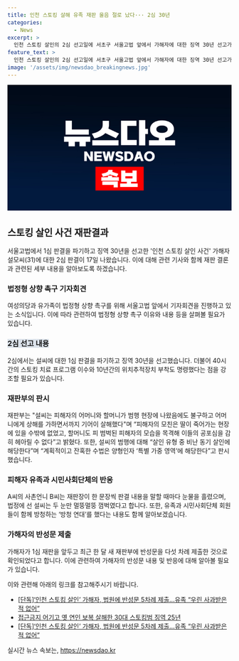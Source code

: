 ```yaml
---
title: 인천 스토킹 살해 유족 재판 울음 절로 났다··· 2심 30년
categories:
  - News
excerpt: >
  인천 스토킹 살인의 2심 선고일에 서초구 서울고법 앞에서 가해자에 대한 징역 30년 선고가 내려졌다. 1주기인 이날, 피해자의 가족들과 여성의당이 법정형 상향 촉구 기자회견을 개최하였다. 재판부는 가해자의 계획적이고 잔혹한 범행을 감안하여 징역 25년 판결을 파기하고 징역 30년을 선고하였으며, 이 와중에도 법원에 반성문을 제출한 가해자에 피해자 유족은 공감하지 않았다.
feature_text: >
  인천 스토킹 살인의 2심 선고일에 서초구 서울고법 앞에서 가해자에 대한 징역 30년 선고가 내려졌다. 1주기인 이날, 피해자의 가족들과 여성의당이 법정형 상향 촉구 기자회견을 개최하였다. 재판부는 가해자의 계획적이고 잔혹한 범행을 감안하여 징역 25년 판결을 파기하고 징역 30년을 선고하였으며, 이 와중에도 법원에 반성문을 제출한 가해자에 피해자 유족은 공감하지 않았다.
image: '/assets/img/newsdao_breakingnews.jpg'
---
```


<p><img src="/assets/img/newsdao_breakingnews.jpg" alt="ontimetimes 속보" /></p>

<h2 data-ke-size="size26">스토킹 살인 사건 재판결과</h2>

<p data-ke-size="size16">서울고법에서 1심 판결을 파기하고 징역 30년을 선고한 '인천 스토킹 살인 사건' 가해자 설모씨(31)에 대한 2심 판결이 17일 나왔습니다. 이에 대해 관련 기사와 함께 재판 결론과 관련된 세부 내용을 알아보도록 하겠습니다.</p>

<h3><b>법정형 상향 촉구 기자회견</b></h3>

<p data-ke-size="size16">여성의당과 유가족이 법정형 상향 촉구를 위해 서울고법 앞에서 기자회견을 진행하고 있는 소식입니다. 이에 따라 관련하여 법정형 상향 촉구 이유와 내용 등을 살펴볼 필요가 있습니다.</p>

<h3><span style="background-color: #21538527;"><b>2심 선고 내용</b></span></h3>

<p data-ke-size="size16">2심에서는 설씨에 대한 1심 판결을 파기하고 징역 30년을 선고했습니다. 더불어 40시간의 스토킹 치료 프로그램 이수와 10년간의 위치추적장치 부착도 명령했다는 점을 강조할 필요가 있습니다.</p>

<h3><b>재판부의 판시</b></h3>

<p data-ke-size="size16">재판부는 "설씨는 피해자의 어머니와 할머니가 범행 현장에 나왔음에도 불구하고 어머니에게 상해를 가하면서까지 기어이 살해했다"며 “피해자의 모친은 딸이 죽어가는 현장에 있을 수밖에 없었고, 할머니도 피 범벅된 피해자의 모습을 목격해 이들의 공포심을 감히 헤아릴 수 없다”고 밝혔다. 또한, 설씨의 범행에 대해 “살인 유형 중 비난 동기 살인에 해당한다”며 “계획적이고 잔혹한 수법은 양형인자 ‘특별 가중 영역’에 해당한다”고 판시했습니다.</p>

<h3><b>피해자 유족과 시민사회단체의 반응</b></h3>

<p data-ke-size="size16">A씨의 사촌언니 B씨는 재판장이 한 문장씩 판결 내용을 말할 때마다 눈물을 흘렸으며, 법정에 선 설씨는 두 눈만 멀뚱멀뚱 껌벅였다고 합니다. 또한, 유족과 시민사회단체 회원들이 함께 방청하는 ‘방청 연대’를 했다는 내용도 함께 알아보겠습니다.</p> 

<h3><b>가해자의 반성문 제출</b></h3>

<p data-ke-size="size16">가해자가 1심 재판을 앞두고 최근 한 달 새 재판부에 반성문을 다섯 차례 제출한 것으로 확인되었다고 합니다. 이에 관련하여 가해자의 반성문 내용 및 반응에 대해 알아볼 필요가 있습니다.</p>

<p data-ke-size="size16">이와 관련해 아래의 링크를 참고해주시기 바랍니다.</p>

<ul data-ke-size="size16">
<li><a href="https://www.khan.co.kr/local/Incheon/article/202307171125021">[단독]‘인천 스토킹 살인’ 가해자, 법원에 반성문 5차례 제출…유족 “우린 사과받은 적 없어”</a></li>
<li><a href="https://www.khan.co.kr/national/national-general/article/202309121512011">접근금지 어기고 옛 연인 보복 살해한 30대 스토킹범 징역 25년</a></li>
<li><a href="https://www.khan.co.kr/economy/market-trend/article/202401181551001">[단독]‘인천 스토킹 살인’ 가해자, 법원에 반성문 5차례 제출…유족 “우린 사과받은 적 없어”</a></li>
</ul>
실시간 뉴스 속보는, <a href="https://newsdao.kr" rel="dofollow">https://newsdao.kr</a>


